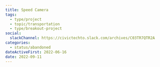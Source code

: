 ```yaml
---
title: Speed Camera
tags:
  - type/project
  - topic/transportation
  - type/breakout-project
social:
  slackChannel: https://civictechto.slack.com/archives/C03TR7QTR2A
categories:
  - status/abandoned
dateActiveFirst: 2022-06-16
date: 2022-09-11
---
```

